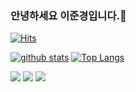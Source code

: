 ### 안녕하세요 이준경입니다.👋
[![Hits](https://hits.seeyoufarm.com/api/count/incr/badge.svg?url=https%3A%2F%2Fgithub.com%2Flee989898)](https://hits.seeyoufarm.com)
<!--
**lee989898/lee989898** is a ✨ _special_ ✨ repository because its `README.md` (this file) appears on your GitHub profile.

Here are some ideas to get you started:

- 🔭 I’m currently working on ...
- 🌱 I’m currently learning ...
- 👯 I’m looking to collaborate on ...
- 🤔 I’m looking for help with ...
- 💬 Ask me about ...
- 📫 How to reach me: ...
- 😄 Pronouns: ...
- ⚡ Fun fact: ...
-->

[![github stats](https://github-readme-stats.vercel.app/api?username=lee989898&show_icons=true&hide_border=true)](https://github.com/lee989898)
[![Top Langs](https://github-readme-stats.vercel.app/api/top-langs/?username=lee989898&layout=compact)](https://github.com/lee989898)

<a href="" target="_blank"><img src="https://img.shields.io/badge/Android-3DDC84?style=flat-square&logo=Android&logoColor=white"/></a>
<a href="" target="_blank"><img src="https://img.shields.io/badge/Kotlin-0095D5?style=flat-square&logo=Kotlin&logoColor=white"/></a>
<a href="" target="_blank"><img src="https://img.shields.io/badge/Python-3776AB?style=flat-square&logo=Python&logoColor=white"/></a>
